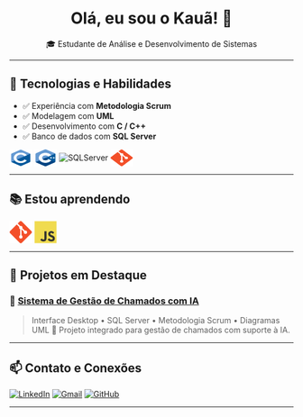 <h1 align="center">Olá, eu sou o Kauã! 👋</h1>

<p align="center">
  🎓 Estudante de Análise e Desenvolvimento de Sistemas <br>
</p>

---

## 🚀 Tecnologias e Habilidades

- ✅ Experiência com **Metodologia Scrum** 
- ✅ Modelagem com **UML** 
- ✅ Desenvolvimento com **C / C++** 
- ✅ Banco de dados com **SQL Server** 

<div style="display: inline_block">
  <img align="center" alt="C" height="30" width="40" src="https://raw.githubusercontent.com/devicons/devicon/master/icons/c/c-original.svg">
  <img align="center" alt="C++" height="30" width="40" src="https://raw.githubusercontent.com/devicons/devicon/master/icons/cplusplus/cplusplus-original.svg">
  <img align="center" alt="SQLServer" height="30" width="40" src="https://cdn.jsdelivr.net/gh/devicons/devicon/icons/microsoftsqlserver/microsoftsqlserver-plain.svg">
  <img align="center" alt="Git" height="30" width="40" src="https://raw.githubusercontent.com/devicons/devicon/master/icons/git/git-original.svg">
</div>

---

## 📚 Estou aprendendo
<img align="center" alt="Git" height="40" width="40" src="https://raw.githubusercontent.com/devicons/devicon/master/icons/git/git-original.svg">
<img align="center" alt="JavaScript" height="40" width="40" src="https://raw.githubusercontent.com/devicons/devicon/master/icons/javascript/javascript-original.svg">

---
## 🧠 Projetos em Destaque

### 🔧 [Sistema de Gestão de Chamados com IA](https://github.com/TechHelp-AI/techhelp-ai-docs)
> Interface Desktop • SQL Server • Metodologia Scrum • Diagramas UML 
> 📌 Projeto integrado para gestão de chamados com suporte à IA. 

---

## 📫 Contato e Conexões

[![LinkedIn](https://img.shields.io/badge/LinkedIn-0077B5?style=for-the-badge&logo=linkedin&logoColor=white)](https://www.linkedin.com/in/kau%C3%A3-castro-565b211ba/)
[![Gmail](https://img.shields.io/badge/Gmail-D14836?style=for-the-badge&logo=gmail&logoColor=white)](mailto:kaua.c0207@gmail.com)
[![GitHub](https://img.shields.io/badge/GitHub-100000?style=for-the-badge&logo=github&logoColor=white)](https://github.com/Kauacsilva)

---
